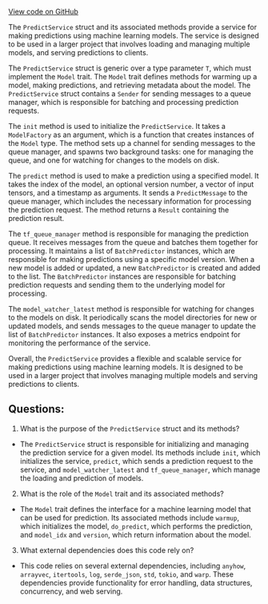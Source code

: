 [View code on GitHub](https://github.com/misbahsy/the-algorithm/navi/navi/src/predict_service.rs)

The `PredictService` struct and its associated methods provide a service for making predictions using machine learning models. The service is designed to be used in a larger project that involves loading and managing multiple models, and serving predictions to clients.

The `PredictService` struct is generic over a type parameter `T`, which must implement the `Model` trait. The `Model` trait defines methods for warming up a model, making predictions, and retrieving metadata about the model. The `PredictService` struct contains a `Sender` for sending messages to a queue manager, which is responsible for batching and processing prediction requests.

The `init` method is used to initialize the `PredictService`. It takes a `ModelFactory` as an argument, which is a function that creates instances of the `Model` type. The method sets up a channel for sending messages to the queue manager, and spawns two background tasks: one for managing the queue, and one for watching for changes to the models on disk.

The `predict` method is used to make a prediction using a specified model. It takes the index of the model, an optional version number, a vector of input tensors, and a timestamp as arguments. It sends a `PredictMessage` to the queue manager, which includes the necessary information for processing the prediction request. The method returns a `Result` containing the prediction result.

The `tf_queue_manager` method is responsible for managing the prediction queue. It receives messages from the queue and batches them together for processing. It maintains a list of `BatchPredictor` instances, which are responsible for making predictions using a specific model version. When a new model is added or updated, a new `BatchPredictor` is created and added to the list. The `BatchPredictor` instances are responsible for batching prediction requests and sending them to the underlying model for processing.

The `model_watcher_latest` method is responsible for watching for changes to the models on disk. It periodically scans the model directories for new or updated models, and sends messages to the queue manager to update the list of `BatchPredictor` instances. It also exposes a metrics endpoint for monitoring the performance of the service.

Overall, the `PredictService` provides a flexible and scalable service for making predictions using machine learning models. It is designed to be used in a larger project that involves managing multiple models and serving predictions to clients.
## Questions: 
 1. What is the purpose of the `PredictService` struct and its methods?
- The `PredictService` struct is responsible for initializing and managing the prediction service for a given model. Its methods include `init`, which initializes the service, `predict`, which sends a prediction request to the service, and `model_watcher_latest` and `tf_queue_manager`, which manage the loading and prediction of models.

2. What is the role of the `Model` trait and its associated methods?
- The `Model` trait defines the interface for a machine learning model that can be used for prediction. Its associated methods include `warmup`, which initializes the model, `do_predict`, which performs the prediction, and `model_idx` and `version`, which return information about the model.

3. What external dependencies does this code rely on?
- This code relies on several external dependencies, including `anyhow`, `arrayvec`, `itertools`, `log`, `serde_json`, `std`, `tokio`, and `warp`. These dependencies provide functionality for error handling, data structures, concurrency, and web serving.